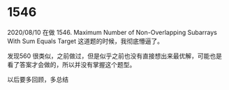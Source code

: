 # 1546

2020/08/10 在做 1546. Maximum Number of Non-Overlapping Subarrays With Sum Equals Target 这道题的时候，我彻底懵逼了。 

发现560 很类似，之前做过，但是似乎之前也没有直接想出来最优解，可能也是看了答案才会做的，所以并没有掌握这个题型。


以后要多回顾，多总结